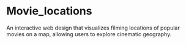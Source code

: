 # Movie_locations
An interactive web design that visualizes filming locations of popular movies on a map, allowing users to explore cinematic geography.
